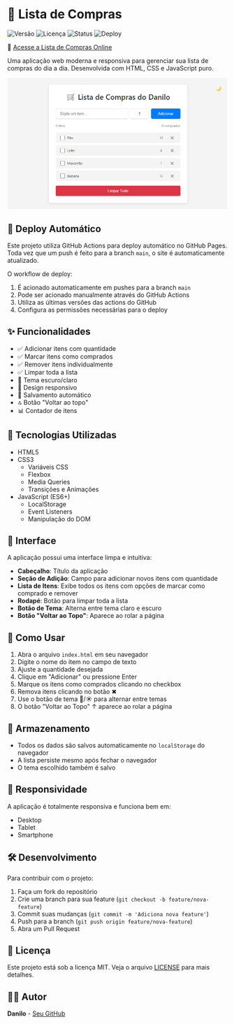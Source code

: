 # 🛒 Lista de Compras

![Versão](https://img.shields.io/badge/versão-1.0.0-blue)
![Licença](https://img.shields.io/badge/licença-MIT-green)
![Status](https://img.shields.io/badge/status-concluído-success)
![Deploy](https://github.com/ddcsilva/ListaDeCompras/actions/workflows/deploy.yml/badge.svg)

🔗 [Acesse a Lista de Compras Online](https://ddcsilva.github.io/ListaDeCompras/)

Uma aplicação web moderna e responsiva para gerenciar sua lista de compras do dia a dia. Desenvolvida com HTML, CSS e JavaScript puro.

![Preview da Aplicação](preview.png)

## 🚀 Deploy Automático

Este projeto utiliza GitHub Actions para deploy automático no GitHub Pages. Toda vez que um push é feito para a branch `main`, o site é automaticamente atualizado.

O workflow de deploy:
1. É acionado automaticamente em pushes para a branch `main`
2. Pode ser acionado manualmente através do GitHub Actions
3. Utiliza as últimas versões das actions do GitHub
4. Configura as permissões necessárias para o deploy

## ✨ Funcionalidades

- ✅ Adicionar itens com quantidade
- ✅ Marcar itens como comprados
- ✅ Remover itens individualmente
- ✅ Limpar toda a lista
- 🌙 Tema escuro/claro
- 📱 Design responsivo
- 💾 Salvamento automático
- 🔝 Botão "Voltar ao topo"
- 📊 Contador de itens

## 🚀 Tecnologias Utilizadas

- HTML5
- CSS3
  - Variáveis CSS
  - Flexbox
  - Media Queries
  - Transições e Animações
- JavaScript (ES6+)
  - LocalStorage
  - Event Listeners
  - Manipulação do DOM

## 🎨 Interface

A aplicação possui uma interface limpa e intuitiva:

- **Cabeçalho**: Título da aplicação
- **Seção de Adição**: Campo para adicionar novos itens com quantidade
- **Lista de Itens**: Exibe todos os itens com opções de marcar como comprado e remover
- **Rodapé**: Botão para limpar toda a lista
- **Botão de Tema**: Alterna entre tema claro e escuro
- **Botão "Voltar ao Topo"**: Aparece ao rolar a página

## 🎯 Como Usar

1. Abra o arquivo `index.html` em seu navegador
2. Digite o nome do item no campo de texto
3. Ajuste a quantidade desejada
4. Clique em "Adicionar" ou pressione Enter
5. Marque os itens como comprados clicando no checkbox
6. Remova itens clicando no botão ✖
7. Use o botão de tema 🌙/☀️ para alternar entre temas
8. O botão "Voltar ao Topo" ↑ aparece ao rolar a página

## 💾 Armazenamento

- Todos os dados são salvos automaticamente no `localStorage` do navegador
- A lista persiste mesmo após fechar o navegador
- O tema escolhido também é salvo

## 📱 Responsividade

A aplicação é totalmente responsiva e funciona bem em:
- Desktop
- Tablet
- Smartphone

## 🛠️ Desenvolvimento

Para contribuir com o projeto:

1. Faça um fork do repositório
2. Crie uma branch para sua feature (`git checkout -b feature/nova-feature`)
3. Commit suas mudanças (`git commit -m 'Adiciona nova feature'`)
4. Push para a branch (`git push origin feature/nova-feature`)
5. Abra um Pull Request

## 📝 Licença

Este projeto está sob a licença MIT. Veja o arquivo [LICENSE](LICENSE) para mais detalhes.

## 👨‍💻 Autor

**Danilo** - [Seu GitHub](https://www.linkedin.com/in/ddcsilva/)